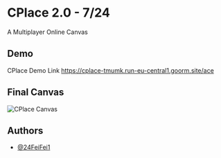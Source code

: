 
# CPlace 2.0 - 7/24

A Multiplayer Online Canvas

## Demo


CPlace Demo Link https://cplace-tmumk.run-eu-central1.goorm.site/ace
## Final Canvas

![CPlace Canvas](https://cplace-tmumk.run-eu-central1.goorm.site/place.png?timestamp=123456)



## Authors

- [@24FeiFei1](https://www.github.com/24FeiFei1)




